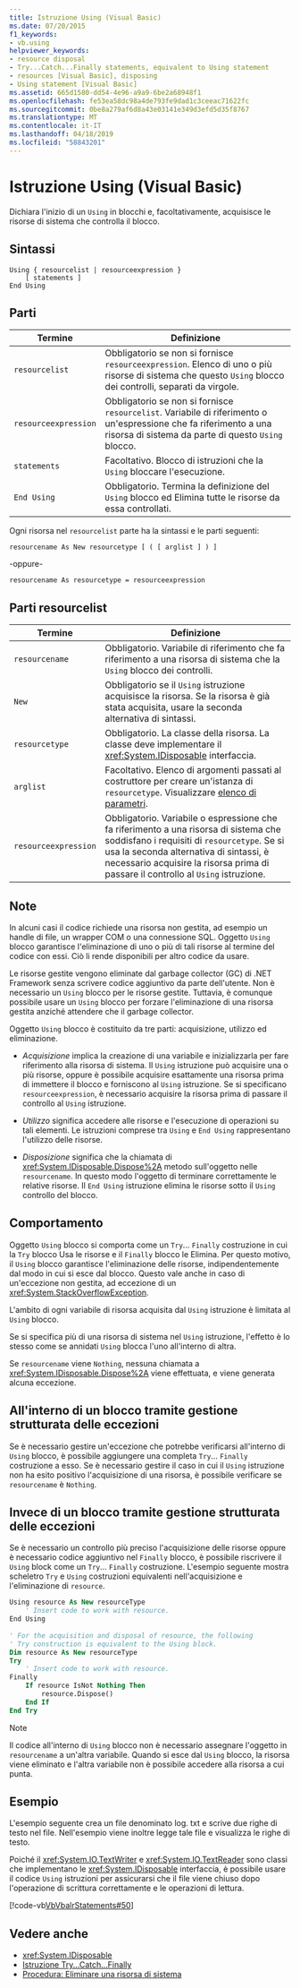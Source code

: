 ```yaml
---
title: Istruzione Using (Visual Basic)
ms.date: 07/20/2015
f1_keywords:
- vb.using
helpviewer_keywords:
- resource disposal
- Try...Catch...Finally statements, equivalent to Using statement
- resources [Visual Basic], disposing
- Using statement [Visual Basic]
ms.assetid: 665d1580-dd54-4e96-a9a9-6be2a68948f1
ms.openlocfilehash: fe53ea58dc98a4de793fe9dad1c3ceeac71622fc
ms.sourcegitcommit: 0be8a279af6d8a43e03141e349d3efd5d35f8767
ms.translationtype: MT
ms.contentlocale: it-IT
ms.lasthandoff: 04/18/2019
ms.locfileid: "58843201"
---
```

# <a name="using-statement-visual-basic"></a>Istruzione Using (Visual Basic)
Dichiara l'inizio di un `Using` in blocchi e, facoltativamente, acquisisce le risorse di sistema che controlla il blocco.  
  
## <a name="syntax"></a>Sintassi  
  
```  
Using { resourcelist | resourceexpression }  
    [ statements ]  
End Using  
```  
  
## <a name="parts"></a>Parti  
  
|Termine|Definizione|  
|---|---|  
|`resourcelist`|Obbligatorio se non si fornisce `resourceexpression`. Elenco di uno o più risorse di sistema che questo `Using` blocco dei controlli, separati da virgole.|  
|`resourceexpression`|Obbligatorio se non si fornisce `resourcelist`. Variabile di riferimento o un'espressione che fa riferimento a una risorsa di sistema da parte di questo `Using` blocco.|  
|`statements`|Facoltativo. Blocco di istruzioni che la `Using` bloccare l'esecuzione.|  
|`End Using`|Obbligatorio. Termina la definizione del `Using` blocco ed Elimina tutte le risorse da essa controllati.|  
  
 Ogni risorsa nel `resourcelist` parte ha la sintassi e le parti seguenti:  
  
 `resourcename As New resourcetype [ ( [ arglist ] ) ]`  
  
 -oppure-  
  
 `resourcename As resourcetype = resourceexpression`  
  
## <a name="resourcelist-parts"></a>Parti resourcelist  
  
|Termine|Definizione|  
|---|---|  
|`resourcename`|Obbligatorio. Variabile di riferimento che fa riferimento a una risorsa di sistema che la `Using` blocco dei controlli.|  
|`New`|Obbligatorio se il `Using` istruzione acquisisce la risorsa. Se la risorsa è già stata acquisita, usare la seconda alternativa di sintassi.|  
|`resourcetype`|Obbligatorio. La classe della risorsa. La classe deve implementare il <xref:System.IDisposable> interfaccia.|  
|`arglist`|Facoltativo. Elenco di argomenti passati al costruttore per creare un'istanza di `resourcetype`. Visualizzare [elenco di parametri](../../../visual-basic/language-reference/statements/parameter-list.md).|  
|`resourceexpression`|Obbligatorio. Variabile o espressione che fa riferimento a una risorsa di sistema che soddisfano i requisiti di `resourcetype`. Se si usa la seconda alternativa di sintassi, è necessario acquisire la risorsa prima di passare il controllo al `Using` istruzione.|  
  
## <a name="remarks"></a>Note  
 In alcuni casi il codice richiede una risorsa non gestita, ad esempio un handle di file, un wrapper COM o una connessione SQL. Oggetto `Using` blocco garantisce l'eliminazione di uno o più di tali risorse al termine del codice con essi. Ciò li rende disponibili per altro codice da usare.  
  
 Le risorse gestite vengono eliminate dal garbage collector (GC) di .NET Framework senza scrivere codice aggiuntivo da parte dell'utente. Non è necessario un `Using` blocco per le risorse gestite. Tuttavia, è comunque possibile usare un `Using` blocco per forzare l'eliminazione di una risorsa gestita anziché attendere che il garbage collector.  
  
 Oggetto `Using` blocco è costituito da tre parti: acquisizione, utilizzo ed eliminazione.  
  
-   *Acquisizione* implica la creazione di una variabile e inizializzarla per fare riferimento alla risorsa di sistema. Il `Using` istruzione può acquisire una o più risorse, oppure è possibile acquisire esattamente una risorsa prima di immettere il blocco e forniscono al `Using` istruzione. Se si specificano `resourceexpression`, è necessario acquisire la risorsa prima di passare il controllo al `Using` istruzione.  
  
-   *Utilizzo* significa accedere alle risorse e l'esecuzione di operazioni su tali elementi. Le istruzioni comprese tra `Using` e `End Using` rappresentano l'utilizzo delle risorse.  
  
-   *Disposizione* significa che la chiamata di <xref:System.IDisposable.Dispose%2A> metodo sull'oggetto nelle `resourcename`. In questo modo l'oggetto di terminare correttamente le relative risorse. Il `End Using` istruzione elimina le risorse sotto il `Using` controllo del blocco.  
  
## <a name="behavior"></a>Comportamento  
 Oggetto `Using` blocco si comporta come un `Try`... `Finally` costruzione in cui la `Try` blocco Usa le risorse e il `Finally` blocco le Elimina. Per questo motivo, il `Using` blocco garantisce l'eliminazione delle risorse, indipendentemente dal modo in cui si esce dal blocco. Questo vale anche in caso di un'eccezione non gestita, ad eccezione di un <xref:System.StackOverflowException>.  
  
 L'ambito di ogni variabile di risorsa acquisita dal `Using` istruzione è limitata al `Using` blocco.  
  
 Se si specifica più di una risorsa di sistema nel `Using` istruzione, l'effetto è lo stesso come se annidati `Using` blocca l'uno all'interno di altra.  
  
 Se `resourcename` viene `Nothing`, nessuna chiamata a <xref:System.IDisposable.Dispose%2A> viene effettuata, e viene generata alcuna eccezione.  
  
## <a name="structured-exception-handling-within-a-using-block"></a>All'interno di un blocco tramite gestione strutturata delle eccezioni  
 Se è necessario gestire un'eccezione che potrebbe verificarsi all'interno di `Using` blocco, è possibile aggiungere una completa `Try`... `Finally` costruzione a esso. Se è necessario gestire il caso in cui il `Using` istruzione non ha esito positivo l'acquisizione di una risorsa, è possibile verificare se `resourcename` è `Nothing`.  
  
## <a name="structured-exception-handling-instead-of-a-using-block"></a>Invece di un blocco tramite gestione strutturata delle eccezioni  
 Se è necessario un controllo più preciso l'acquisizione delle risorse oppure è necessario codice aggiuntivo nel `Finally` blocco, è possibile riscrivere il `Using` block come un `Try`... `Finally` costruzione. L'esempio seguente mostra scheletro `Try` e `Using` costruzioni equivalenti nell'acquisizione e l'eliminazione di `resource`.  
  
```vb  
Using resource As New resourceType   
    ' Insert code to work with resource.  
End Using  
  
' For the acquisition and disposal of resource, the following  
' Try construction is equivalent to the Using block.  
Dim resource As New resourceType  
Try   
    ' Insert code to work with resource.  
Finally   
    If resource IsNot Nothing Then  
        resource.Dispose()   
    End If  
End Try   
```  
  
> [!NOTE]
>  Il codice all'interno di `Using` blocco non è necessario assegnare l'oggetto in `resourcename` a un'altra variabile. Quando si esce dal `Using` blocco, la risorsa viene eliminato e l'altra variabile non è possibile accedere alla risorsa a cui punta.  
  
## <a name="example"></a>Esempio  
 L'esempio seguente crea un file denominato log. txt e scrive due righe di testo nel file. Nell'esempio viene inoltre legge tale file e visualizza le righe di testo.  
  
 Poiché il <xref:System.IO.TextWriter> e <xref:System.IO.TextReader> sono classi che implementano le <xref:System.IDisposable> interfaccia, è possibile usare il codice `Using` istruzioni per assicurarsi che il file viene chiuso dopo l'operazione di scrittura correttamente e le operazioni di lettura.  
  
 [!code-vb[VbVbalrStatements#50](~/samples/snippets/visualbasic/VS_Snippets_VBCSharp/VbVbalrStatements/VB/Class1.vb#50)]  
  
## <a name="see-also"></a>Vedere anche

- <xref:System.IDisposable>
- [Istruzione Try...Catch...Finally](../../../visual-basic/language-reference/statements/try-catch-finally-statement.md)
- [Procedura: Eliminare una risorsa di sistema](../../../visual-basic/programming-guide/language-features/control-flow/how-to-dispose-of-a-system-resource.md)
